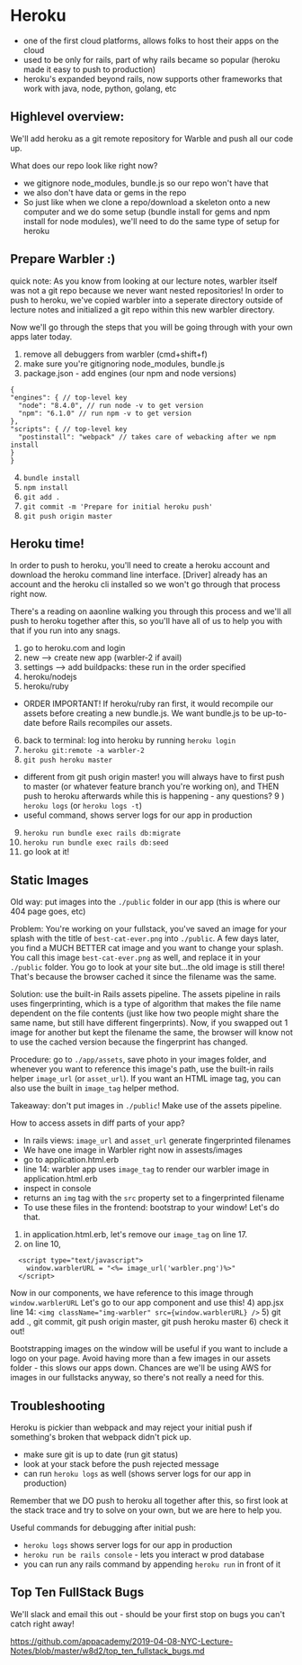 # Heroku
 - one of the first cloud platforms, allows folks to host their apps on the cloud
 - used to be only for rails, part of why rails became so popular (heroku made it easy to push to production)
 - heroku's expanded beyond rails, now supports other frameworks that work with java, node, python, golang, etc

## Highlevel overview: 

We'll add heroku as a git remote repository for Warble and push all our code up.

What does our repo look like right now? 
- we gitignore node_modules, bundle.js so our repo won't have that 
- we also don't have data or gems in the repo 
- So just like when we clone a repo/download a skeleton onto a new computer and we do some setup
 (bundle install for gems and npm install for node modules), 
  we'll need to do the same type of setup for heroku

## Prepare Warbler :) 

quick note: As you know from looking at our lecture notes, warbler itself was not a git repo
because we never want nested repositories! In order to push to heroku, 
we've copied warbler into a seperate directory outside of lecture notes and initialized
a git repo within this new warbler directory. 

Now we'll go through the steps that you will be going through with your own apps later today. 

1) remove all debuggers from warbler (cmd+shift+f)
2) make sure you're gitignoring node_modules, bundle.js
3) package.json - add engines (our npm and node versions)
  ```
  {
  "engines": { // top-level key
    "node": "8.4.0", // run node -v to get version 
    "npm": "6.1.0" // run npm -v to get version
  },
  "scripts": { // top-level key
    "postinstall": "webpack" // takes care of webacking after we npm install
  }
}
```
4) `bundle install`
5) `npm install` 
6) `git add .`
7) `git commit -m 'Prepare for initial heroku push'`
8) `git push origin master`

## Heroku time! 

In order to push to heroku, you'll need to create a heroku account and download the heroku
command line interface. [Driver] already has an account and the heroku cli installed so we won't go through that process right now. 

There's a reading on aaonline walking you through this process and 
we'll all push to heroku together after this, so you'll have all of us to help you with that if you run into any snags. 

1) go to heroku.com and login
2) new --> create new app (warbler-2 if avail)
3) settings --> add buildpacks: these run in the order specified
4) heroku/nodejs 
5) heroku/ruby 
 * ORDER IMPORTANT! If heroku/ruby ran first, it would recompile our assets before creating a new bundle.js. 
  We want bundle.js to be up-to-date before Rails recompiles our assets.
6) back to terminal: log into heroku by running `heroku login` 
7) `heroku git:remote -a warbler-2`
8) `git push heroku master`
  * different from git push origin master! 
  you will always have to first push to master (or whatever feature branch you're working on), 
  and THEN push to heroku afterwards
  while this is happening - any questions?
9 ) `heroku logs` (or `heroku logs -t`)
  * useful command, shows server logs for our app in production 
9) `heroku run bundle exec rails db:migrate`
10) `heroku run bundle exec rails db:seed`
11) go look at it!

## Static Images

Old way: put images into the `./public` folder in our app (this is where our 404 page goes, etc)

Problem: You're working on your fullstack, you've saved an image for your splash with the title of 
`best-cat-ever.png` into `./public`. A few days later, you find a MUCH BETTER cat image and you want to change your splash. You call this image `best-cat-ever.png` as well, and replace it
in your `./public` folder. You go to look at your site but...the old image is still there!
That's because the browser cached it since the filename was the same. 

Solution: use the built-in Rails assets pipeline. The assets pipeline in rails uses fingerprinting, which is a type of algorithm that makes the file name dependent on the file contents (just like how two people might share the same name, but still have different fingerprints). Now, if you swapped out 1 image for another but kept the filename the same, the browser will know not to use the cached version because the fingerprint has changed. 

Procedure: go to `./app/assets`, save photo in your images folder, and whenever you want to reference this image's path, use the built-in rails helper `image_url` (or `asset_url`). If you want an HTML image tag, you can also use the built in `image_tag` helper method. 

Takeaway: don't put images in `./public`! Make use of the assets pipeline. 

How to access assets in diff parts of your app? 
- In rails views: `image_url` and `asset_url` generate fingerprinted filenames
- We have one image in Warbler right now in assests/images
- go to application.html.erb
- line 14: warbler app uses `image_tag` to render our warbler image in application.html.erb
- inspect in console
- returns an `img` tag with the `src` property set to a fingerprinted filename
- To use these files in the frontend: bootstrap to your window! Let's do that. 
1) in application.html.erb, let's remove our `image_tag` on line 17. 
2) on line 10, 
  ``` 
    <script type="text/javascript">
      window.warblerURL = "<%= image_url('warbler.png')%>"
    </script>
  ```
Now in our components, we have reference to this image through `window.warblerURL`
Let's go to our app component and use this! 
4) app.jsx line 14:
    `<img className="img-warbler" src={window.warblerURL} />`
5) git add ., git commit, git push origin master, git push heroku master
6) check it out!
 
 Bootstrapping images on the window will be useful if you want to include a logo on your page. 
 Avoid having more than a few images in our assets folder - this slows our apps down. Chances are we'll be using AWS for images in our fullstacks anyway, so there's not really a need for this. 

## Troubleshooting

Heroku is pickier than webpack and may reject your initial push if something's broken that webpack didn't pick up.
- make sure git is up to date (run git status)
- look at your stack before the push rejected message 
- can run `heroku logs` as well (shows server logs for our app in production)

Remember that we DO push to heroku all together after this, so first look at the stack trace and try to solve on your own, but we are here to help you. 

Useful commands for debugging after initial push:
- `heroku logs` shows server logs for our app in production 
- `heroku run be rails console` - lets you interact w prod database
- you can run any rails command by appending `heroku run` in front of it 


## Top Ten FullStack Bugs

We'll slack and email this out - should be your first stop on bugs you can't catch right away! 

https://github.com/appacademy/2019-04-08-NYC-Lecture-Notes/blob/master/w8d2/top_ten_fullstack_bugs.md



